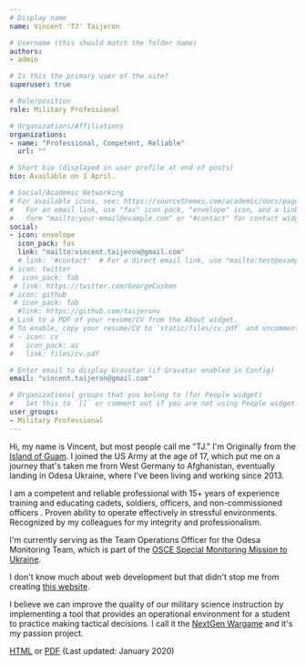 ```yaml
---
# Display name
name: Vincent 'TJ' Taijeron

# Username (this should match the folder name)
authors:
- admin

# Is this the primary user of the site?
superuser: true

# Role/position
role: Military Professional

# Organizations/Affiliations
organizations:
- name: "Professional, Competent, Reliable"
  url: ""

# Short bio (displayed in user profile at end of posts)
bio: Available on 1 April.

# Social/Academic Networking
# For available icons, see: https://sourcethemes.com/academic/docs/page-builder/#icons
#   For an email link, use "fas" icon pack, "envelope" icon, and a link in the
#   form "mailto:your-email@example.com" or "#contact" for contact widget.
social:
- icon: envelope
  icon_pack: fas
  link: "mailto:vincent.taijeron@gmail.com"
  # link: '#contact'  # For a direct email link, use "mailto:test@example.org".
# icon: twitter
#  icon_pack: fab
 # link: https://twitter.com/GeorgeCushen
# icon: github
 # icon_pack: fab
  #link: https://github.com/taijeronv
# Link to a PDF of your resume/CV from the About widget.
# To enable, copy your resume/CV to `static/files/cv.pdf` and uncomment the lines below.
# - icon: cv
#   icon_pack: ai
#   link: files/cv.pdf

# Enter email to display Gravatar (if Gravatar enabled in Config)
email: "vincent.taijeron@gmail.com"

# Organizational groups that you belong to (for People widget)
#   Set this to `[]` or comment out if you are not using People widget.
user_groups:
- Military Professional
---
```

Hi, my name is Vincent, but most people call me "TJ."  I'm Originally from the [Island of Guam](https://en.wikipedia.org/wiki/Guam).  I joined the US Army at the age of 17, which put me on a journey that's taken me from West Germany to Afghanistan, eventually landing in Odesa Ukraine, where I've been living and working since 2013. 

I am a competent and reliable professional with 15+ years of experience training and educating cadets, soldiers, officers, and non-commissioned officers .   Proven ability to operate effectively in stressful environments.  Recognized by my colleagues for my integrity and professionalism.

I'm currently serving as the Team Operations Officer for the Odesa Monitoring Team, which is part of the [OSCE Special Monitoring Mission to Ukraine](https://www.osce.org/special-monitoring-mission-to-ukraine).

I don't know much about web development but that didn't stop me from creating <a href="post/taijeronv-info">this website</a>.

I believe we can improve the  quality of our military science instruction by implementing a tool that provides an operational environment for a student to practice making tactical decisions.  I call it the [NextGen Wargame](https://www.nextgenwargame.com) and it's my passion project.

[HTML](cv/) or [PDF](files/TAIJERON_2019_12_Simulations_Trainer.pdf) (Last updated: January 2020)